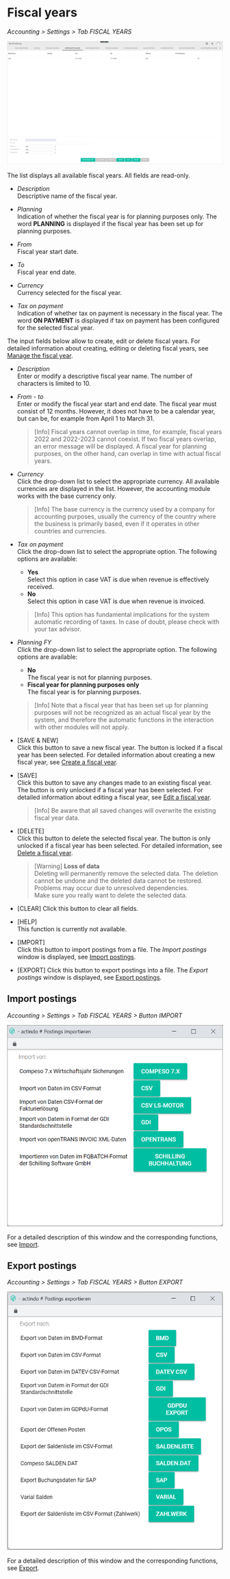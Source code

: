 # Fiscal years

*Accounting > Settings > Tab FISCAL YEARS*

![Fiscal years](../../Assets/Screenshots/RetailSuiteAccounting/Settings/FiscalYears/CreateFiscalYear.png "[Fiscal years]")

The list displays all available fiscal years. All fields are read-only.

- *Description*  
    Descriptive name of the fiscal year.

- *Planning*  
    Indication of whether the fiscal year is for planning purposes only. The word **PLANNING** is displayed if the fiscal year has been set up for planning purposes.

[comment]: <> (Im System noch auf Deutsch: PLANUNG)

- *From*  
    Fiscal year start date.

- *To*  
    Fiscal year end date.

- *Currency*  
    Currency selected for the fiscal year.

- *Tax on payment*  
    Indication of whether tax on payment is necessary in the fiscal year. The word **ON PAYMENT** is displayed if tax on payment has been configured for the selected fiscal year.

[comment]: <> (Im System noch auf Deutsch: IST)


The input fields below allow to create, edit or delete fiscal years. For detailed information about creating, editing or deleting fiscal years, see [Manage the fiscal year](../Integration/04_ManageFiscalYear.md).

- *Description*  
    Enter or modify a descriptive fiscal year name. The number of characters is limited to 10.

- *From - to*  
    Enter or modify the fiscal year start and end date. The fiscal year must consist of 12 months. However, it does not have to be a calendar year, but can be, for example from April 1 to March 31.

    > [Info] Fiscal years cannot overlap in time, for   example, fiscal years 2022 and 2022-2023 cannot coexist. If two fiscal years overlap, an error message will be displayed. A fiscal year for planning purposes, on the other hand, can overlap in time with actual fiscal years.

- *Currency*  
    Click the drop-down list to select the appropriate currency. All available currencies are displayed in the list. However, the accounting module works with the base currency only.

    > [Info] The base currency is the currency used by a company for accounting purposes, usually the currency of the country where the business is primarily based, even if it operates in other countries and currencies.

- *Tax on payment*  
    Click the drop-down list to select the appropriate option. The following options are available:
    - **Yes**  
        Select this option in case VAT is due when revenue is effectively received.
    - **No**  
        Select this option in case VAT is due when revenue is invoiced.

    > [Info] This option has fundamental implications for the system automatic recording of taxes. In case of doubt, please check with your tax advisor.

- *Planning FY*  
    Click the drop-down list to select the appropriate option. The following options are available:
    - **No**  
        The fiscal year is not for planning purposes.
    - **Fiscal year for planning purposes only**   
        The fiscal year is for planning purposes.

    > [Info] Note that a fiscal year that has been set up for planning purposes will not be recognized as an actual fiscal year by the system, and therefore the automatic functions in the interaction with other modules will not apply.

- [SAVE & NEW]  
    Click this button to save a new fiscal year. The button is locked if a fiscal year has been selected. For detailed information about creating a new fiscal year, see [Create a fiscal year](../Integration/04_ManageFiscalYear.md#create-a-fiscal-year).

- [SAVE]  
    Click this button to save any changes made to an existing fiscal year. The button is only unlocked if a fiscal year has been selected. For detailed information about editing a fiscal year, see [Edit a fiscal year](../Integration/04_ManageFiscalYear.md#edit-a-fiscal-year).

    > [Info] Be aware that all saved changes will overwrite the existing fiscal year data.

- [DELETE]  
    Click this button to delete the selected fiscal year. The button is only unlocked if a fiscal year has been selected. For detailed information, see [Delete a fiscal year](../Integration/04_ManageFiscalYear.md#delete-a-fiscal-year).

    > [Warning] **Loss of data**   
    Deleting will permanently remove the selected data. The deletion cannot be undone and the deleted data cannot be restored.       
    Problems may occur due to unresolved dependencies.   
    Make sure you really want to delete the selected data.

- [CLEAR]
    Click this button to clear all fields.

- [HELP]  
    This function is currently not available.

- [IMPORT]  
    Click this button to import postings from a file. The *Import postings* window is displayed, see [Import postings](#import-postings).

- [EXPORT]
    Click this button to export postings into a file. The *Export postings* window is displayed, see [Export postings](#export-postings).



## Import postings

*Accounting > Settings > Tab FISCAL YEARS > Button IMPORT*

![Import postings](../../Assets/Screenshots/RetailSuiteAccounting/Settings/FiscalYears/ImportBookings.png "[Import postings]")

For a detailed description of this window and the corresponding functions, see [Import](./03a_Import.md).



## Export postings

*Accounting > Settings > Tab FISCAL YEARS > Button EXPORT*

![Export postings](../../Assets/Screenshots/RetailSuiteAccounting/Settings/FiscalYears/ExportBookings.png "[Export postings]")

For a detailed description of this window and the corresponding functions, see [Export](./03b_Export.md).
